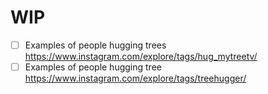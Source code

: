  # WIP
 
 - [ ] Examples of people hugging trees https://www.instagram.com/explore/tags/hug_mytreetv/
 - [ ] Examples of people hugging tree https://www.instagram.com/explore/tags/treehugger/
